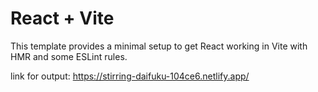 # React + Vite

This template provides a minimal setup to get React working in Vite with HMR and some ESLint rules.

link for output: https://stirring-daifuku-104ce6.netlify.app/
